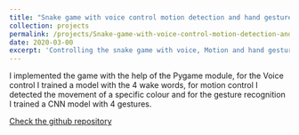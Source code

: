 ```yaml
---
title: "Snake game with voice control motion detection and hand gesture recognition"
collection: projects
permalink: /projects/Snake-game-with-voice-control-motion-detection-and-hand-gesture-recognition
date: 2020-03-00
excerpt: 'Controlling the snake game with voice, Motion and hand gesture.'
---
```

I implemented the game with the help of the Pygame module, for the Voice control I trained a model with the 4 wake words, for motion control I detected the movement of a specific colour and for the gesture recognition I trained a CNN model with 4 gestures.

[Check the github repository](https://github.com/MohammadJRanjbar/Snake-game-with-voice-control-motion-detection-and-hand-gesture-recognition)


